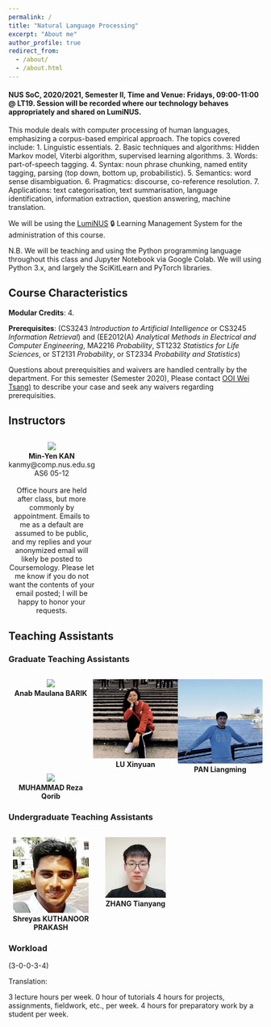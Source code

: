 ```yaml
---
permalink: /
title: "Natural Language Processing"
excerpt: "About me"
author_profile: true
redirect_from:
  - /about/
  - /about.html
---
```


#### NUS SoC, 2020/2021, Semester II, Time and Venue: Fridays, 09:00-11:00 @ LT19.  Session will be recorded where our technology behaves appropriately and shared on LumiNUS. 

<!-- 
<P>&nbsp;
</P>
<P>&nbsp;
</P>
<P>&nbsp;
</P>
-->   

This module deals with computer processing of human languages, emphasizing a corpus-based empirical approach. The topics covered include: 1. Linguistic essentials. 2. Basic techniques and algorithms: Hidden Markov model, Viterbi algorithm, supervised learning algorithms. 3. Words: part-of-speech tagging. 4. Syntax: noun phrase chunking, named entity tagging, parsing (top down, bottom up, probabilistic). 5. Semantics: word sense disambiguation. 6. Pragmatics: discourse, co-reference resolution. 7. Applications: text categorisation, text summarisation, language identification, information extraction, question answering, machine translation.

We will be using the [LumiNUS](https://luminus.nus.edu.sg/modules/eba8b739-2fa1-4148-8384-d1fe7a1034fb) 🔒 Learning Management System for the administration of this course.

N.B. We will be teaching and using the Python programming language throughout this class and Jupyter Notebook via Google Colab. We will using Python 3.x, and largely the SciKitLearn and PyTorch libraries.

## Course Characteristics

**Modular Credits**: 4.

**Prerequisites**: (CS3243 _Introduction to Artificial Intelligence_ or CS3245 _Information Retrieval_) and (EE2012(A) _Analytical Methods in Electrical and Computer Engineering_, MA2216 _Probability_, ST1232 _Statistics for Life Sciences_, or ST2131 _Probability_, or ST2334 _Probability and Statistics_)

Questions about prerequisities and waivers are handled centrally by the department. For this semester (Semester 2020), Please contact [OOI Wei Tsang)](mailto:ooiwt@comp.nus.edu.sg) to describe your case and seek any waivers regarding prerequisities.

## Instructors

<div style="text-align:center; display:grid; grid-template-columns: 1fr 1fr 1fr; margin-top:30px;">

<div class="tutor__profile">
  <img src="images/kanmy.jpg"/>
  <div>
    <strong>Min-Yen KAN</strong><br/>
    <a href="mailto:kanmy@comp.nus.edu.sg" style="text-decoration:none"><i class="fas fa-envelope"></i> kanmy@comp.nus.edu.sg</a><br/>
    <i class="fas fa-building"></i> AS6 05-12<br/><br/>
    Office hours are held after class, but more commonly by appointment. Emails to me as a default are assumed to be public, and my replies and your anonymized email will likely be posted to Coursemology. Please let me know if you do not want the contents of your email posted; I will be happy to honor your requests.
  </div>
</div>

</div>

## Teaching Assistants

<!-- Copy above tile from instructor -->

### Graduate Teaching Assistants

<div style="text-align:center; display:grid; grid-template-columns: 1fr 1fr 1fr; margin-top:30px;">

<div class="tutor__profile">
  <img src="images/bio-photo.jpg"/><BR/>
  <strong>Anab Maulana BARIK</strong>
  <BR/>
<!--  <A HREF="mailto:e0546093@u.nus.edu">e0546093@u.nus.edu</A><BR/> -->
</div>

<div class="tutor__profile">
  <img src="images/xinyuan.jpg"/><BR/>
  <strong>LU Xinyuan</strong>
  <BR/>
<!--  <A HREF="mailto:e0517237@u.nus.edu">e0517237@u.nus.edu</A><BR/> -->
</div>

<div class="tutor__profile">
  <img src="images/liangming.jpg"/><BR/>
  <strong>PAN Liangming</strong>
  <BR/>
<!--  <A HREF="mailto:e0272310@u.nus.edu">e0272310@u.nus.edu</A><BR/> -->
</div>

<div class="tutor__profile">
  <img src="images/bio-photo.jpg"/><BR/>
  <strong>MUHAMMAD Reza Qorib</strong>
  <BR/>
<!--  <A HREF="mailto:e0514925@u.nus.edu">e0514925@u.nus.edu</A><BR/>  -->
</div>

</div>

### Undergraduate Teaching Assistants

<div style="text-align:center; display:grid; grid-template-columns: 1fr 1fr 1fr; margin-top:30px;">

<div class="tutor__profile"> 
  <img src="images/Shreyas.jpg"/><BR/> 
  <strong>Shreyas KUTHANOOR PRAKASH</strong> 
  <BR/> 
<!--  <A HREF="mailto:e0238588@u.nus.edu">e0238588@u.nus.edu</A><BR/> -->
</div>

<div class="tutor__profile"> 
  <img src="images/Tianyang.jpg"/><BR/> 
  <strong>ZHANG Tianyang</strong> 
  <BR/> 
<!--  <A HREF="mailto:e0253753@u.nus.edu">e0253753@u.nus.edu</A><BR/>  -->
</div>

</div>

### Workload

(3-0-0-3-4)

Translation:

3 lecture hours per week.
0 hour of tutorials
4 hours for projects, assignments, fieldwork, etc., per week.
4 hours for preparatory work by a student per week.
